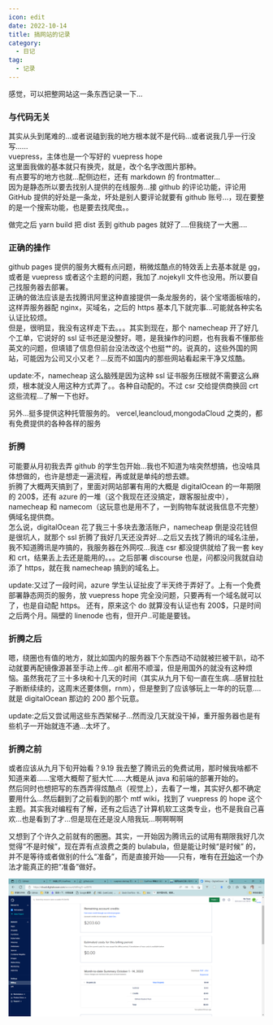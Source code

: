 ```yaml
---
icon: edit
date: 2022-10-14
title: 搞网站的记录
category:
  - 日记
tag:
  - 记录
---
```


感觉，可以把整网站这一条东西记录一下...

### 与代码无关

其实从头到尾难的...或者说磕到我的地方根本就不是代码...或者说我几乎一行没写......\
vuepress，主体也是一个写好的 vuepress hope\
这里面我做的基本就只有换壳，就是，改个名字改图片那种。\
有点要写的地方也就...配侧边栏，还有 markdown 的 frontmatter...\
因为是静态所以要去找别人提供的在线服务...接 github 的评论功能，评论用 GitHub 提供的好处是一条龙，坏处是别人要评论就要有 github 账号...，现在要整的是一个搜索功能，也是要去找爬虫。。

做完之后 yarn build 把 dist 丢到 github pages 就好了....但我绕了一大圈....

### 正确的操作

github pages 提供的服务大概有点问题，稍微炫酷点的特效丢上去基本就是 gg，或者是 vuepress 或者这个主题的问题，我加了.nojekyll 文件也没用。所以要自己找服务器去部署。\
正确的做法应该是去找腾讯阿里这种直接提供一条龙服务的，装个宝塔面板啥的，这样弄服务器配 nginx，买域名，之后的 https 基本几下就完事...可能就各种实名认证比较烦。\
但是，很明显，我没有这样走下去。。。其实到现在，那个 namecheap 开了好几个工单，它说好的 ssl 证书还是没整好。嗯，是我操作的问题，也有我看不懂那些英文的问题，但填错了信息但前台没法改这个也挺艹的。说真的，这些外国的网站，可能因为公司又小又老？...反而不如国内的那些网站看起来干净又炫酷。

update:不，namecheap 这么脑残是因为这种 ssl 证书服务压根就不需要这么麻烦，根本就没人用这种方式弄了。。各种自动配的。不过 csr 交给提供商换回 crt 这些流程...了解一下也好。

另外...挺多提供这种托管服务的。
vercel,leancloud,mongodaCloud 之类的，都有免费提供的各种各样的服务

### 折腾

可能要从月初我去弄 github 的学生包开始...我也不知道为啥突然想搞，也没啥具体想做的，也许是想走一遍流程，再或就是单纯的想去嫖。\
折腾了大概两天搞到了，里面对网站部署有用的大概是 digitalOcean 的一年期限的 200$，还有 azure 的一堆（这个我现在还没搞定，跟客服扯皮中），namecheap 和 namecom（这玩意也是用不了，一到购物车就说我信息不完整）俩域名提供商。\
怎么说，digitalOcean 花了我三十多块去激活账户，namecheap 倒是没花钱但是很坑人，就那个 ssl 折腾了我好几天还没弄好...之后又去找了腾讯的域名注册，我不知道腾讯是咋搞的，我服务器在外网哎...我连 csr 都没提供就给了我一套 key 和 crt，结果丢上去还是能用的。。。之后部署 discourse 也是，问都没问我就自动添了 https，就在我 namecheap 搞到的域名上。

update:又过了一段时间，azure 学生认证扯皮了半天终于弄好了。上有一个免费部署静态网页的服务，放 vuepress hope 完全没问题，只要再有一个域名就可以了，也是自动配 https。
还有，原来这个 do 就算没有认证也有 200$，只是时间之后两个月。隔壁的 linenode 也有，但开户..可能是要钱。

### 折腾之后

嗯，绕圈也有值的地方，就比如国内的服务器下个东西动不动就被拦被干趴，动不动就要再配镜像源甚至手动上传...git 都用不顺溜，但是用国外的就没有这种烦恼。虽然我花了三十多块和十几天的时间（其实从九月下旬一直在生病...感冒拉肚子断断续续的，这周末还要体侧，rnm），但是整到了应该够玩上一年的的玩意....就是 digitalOcean 那边的 200 那个玩意。

update:之后又尝试用这些东西架梯子...然而没几天就没干掉，重开服务器也是有些机子一开始就连不通...太坏了。

### 折腾之前

或者应该从九月下旬开始看？9.19 我去整了腾讯云的免费试用，那时候我啥都不知道来着......宝塔大概帮了挺大忙......大概是从 java 和前端的部署开始的。\
然后同时也想把写的东西弄得炫酷点（视觉上），去看了一堆，其实好久都不确定要用什么...然后翻到了之前看到的那个 mtf wiki，找到了 vuepress 的 hope 这个主题。其实我对编程有了解，还有之后选了计算机软工这类专业，也不是我自己喜欢...也是看到了才...但是现在还是没人陪我玩...啊啊啊啊

又想到了个许久之前就有的圈圈。其实，一开始因为腾讯云的试用有期限我好几次觉得“不是时候”，现在弄有点浪费之类的 bulabula，但是能让时候“是时候” 的，并不是等待或者做别的什么“准备”，而是直接开始——只有，唯有在[开始](/posts/learn-dialectic/Anfang/anfang.md/#错误出真知)这一个办法才能真正的把“准备”做好。

![digitalOecan](./screenshots/QQ%E6%88%AA%E5%9B%BE20221015075652.png)
